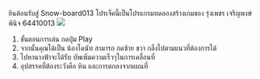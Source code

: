 
ยินต้อนรับสู่ Snow-board013 โปรเจ็คนี้เป็นโปรแกรมทดลองสร้างเกมของ รุ่งเพชร เจริญพงษ์พินิจ 64410013
<image src = /snow.png> 
1. ขั้นตอนการเล่น กดปุ่ม Play
2. จากนั้นคุณได้เป็น น้องโดนัท สามารถ กดซ้าย ขวา กลิ้งไปตามแนวที่ต้องการได้
3. ไปหานางฟ้าจะได้รับ บัพเพิ่มความเร็วๆในการเคลื่อนที่
4. อุปสรรคที่ต้องระวังคือ หิน และการตกลงจากแผนที่
